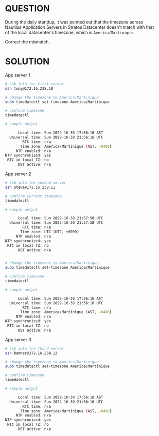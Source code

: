 # QUESTION

During the daily standup, it was pointed out that the timezone across Nautilus Application Servers in Stratos Datacenter doesn't match with that of the local datacenter's timezone, which is `America/Martinique`.

Correct the mismatch.

# SOLUTION

App server 1

```bash
# ssh into the first server
ssh tony@172.16.238.10

# change the timezone to America/Martinique
sudo timedatectl set-timezone America/Martinique

# confirm timezone
timedatectl

# sample output

      Local time: Sun 2022-10-30 17:56:16 AST
  Universal time: Sun 2022-10-30 21:56:16 UTC
        RTC time: n/a
       Time zone: America/Martinique (AST, -0400)
     NTP enabled: n/a
NTP synchronized: yes
 RTC in local TZ: no
      DST active: n/a
```

App server 2

```bash
# ssh into the second server
ssh steve@172.16.238.11

# confirm current timezone
timedatectl

# sample output

      Local time: Sun 2022-10-30 21:57:58 UTC
  Universal time: Sun 2022-10-30 21:57:58 UTC
        RTC time: n/a
       Time zone: UTC (UTC, +0000)
     NTP enabled: n/a
NTP synchronized: yes
 RTC in local TZ: no
      DST active: n/a


# change the timezone to America/Martinique
sudo timedatectl set-timezone America/Martinique

# confirm timezone
timedatectl

# sample output

      Local time: Sun 2022-10-30 17:56:16 AST
  Universal time: Sun 2022-10-30 21:56:16 UTC
        RTC time: n/a
       Time zone: America/Martinique (AST, -0400)
     NTP enabled: n/a
NTP synchronized: yes
 RTC in local TZ: no
      DST active: n/a
```


App server 3

```bash
# ssh into the third server
ssh banner@172.16.238.12

# change the timezone to America/Martinique
sudo timedatectl set-timezone America/Martinique

# confirm timezone
timedatectl

# sample output

      Local time: Sun 2022-10-30 17:56:16 AST
  Universal time: Sun 2022-10-30 21:56:16 UTC
        RTC time: n/a
       Time zone: America/Martinique (AST, -0400)
     NTP enabled: n/a
NTP synchronized: yes
 RTC in local TZ: no
      DST active: n/a
```